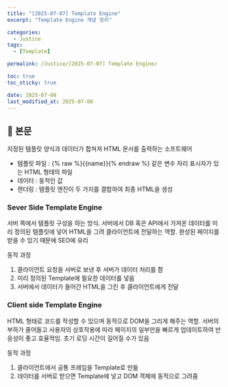 ```yaml
---
title: "[2025-07-07] Template Engine"
excerpt: "Template Engine 개념 정리"

categories:
  - Justice
tags:
  - [Template]

permalink: /Justice/[2025-07-07] Template Engine/

toc: true
toc_sticky: true

date: 2025-07-08
last_modified_at: 2025-07-08
---
```


## 🦥 본문

지정된 템플릿 양식과 데이터가 합쳐져 HTML 문서를 출력하는 소프트웨어 

- 템플릿 파일 : {% raw %}{{name}}{% endraw %} 같은 변수 자리 표시자가 있는 HTML 형태의 파일
- 데이터 : 동적인 값
- 렌더링 : 템플릿 엔진이 두 가지를 결합하여 최종 HTML을 생성

### Sever Side Template Engine

서버 쪽에서 템플릿 구성을 하는 방식. 서버에서 DB 혹은 API에서 가져온 데이터를 미리 정의된 템플릿에 넣어 HTML을 그려 클라이언트에 전달하는 역할. 완성된 페이지를 받을 수 있기 때문에 SEO에 유리

동작 과정

1. 클라이언트 요청을 서버로 보낸 후 서버가 데이터 처리를 함
2. 미리 정의된 Template에 필요한 데이터를 넣음
3. 서버에서 데이터가 들어간 HTML을 그린 후 클라이언트에게 전달

### Client side Template Engine

HTML 형태로 코드를 작성할 수 있으며 동적으로 DOM을 그리게 해주는 역할. 서버의 부하가 줄어들고 사용자의 상호작용에 따라 페이지의 일부만을 빠르게 업데이트하여 반응성이 좋고 효율적임. 초기 로딩 시간이 길어질 수가 있음

동작 과정

1. 클라이언트에서 공통 프레임을 Template로 만듦
2. 데이터를 서버로 받으면 Template에 넣고 DOM 객체에 동적으로 그려줌